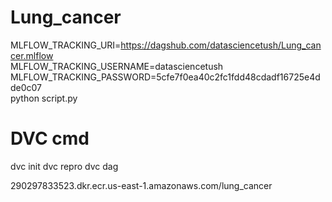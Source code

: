 # Lung_cancer


MLFLOW_TRACKING_URI=https://dagshub.com/datasciencetush/Lung_cancer.mlflow \
MLFLOW_TRACKING_USERNAME=datasciencetush \
MLFLOW_TRACKING_PASSWORD=5cfe7f0ea40c2fc1fdd48cdadf16725e4dde0c07 \
python script.py


# DVC cmd
dvc init
dvc repro
dvc dag

290297833523.dkr.ecr.us-east-1.amazonaws.com/lung_cancer
